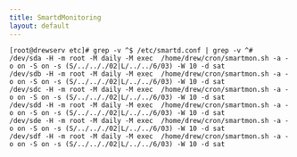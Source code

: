 ```yaml
---
title: SmartdMonitoring
layout: default
---
```


    [root@drewserv etc]# grep -v ^$ /etc/smartd.conf | grep -v ^#
    /dev/sda -H -m root -M daily -M exec  /home/drew/cron/smartmon.sh -a -o on -S on -s (S/../.././02|L/../../6/03) -W 10 -d sat
    /dev/sdb -H -m root -M daily -M exec  /home/drew/cron/smartmon.sh -a -o on -S on -s (S/../.././02|L/../../6/03) -W 10 -d sat
    /dev/sdc -H -m root -M daily -M exec  /home/drew/cron/smartmon.sh -a -o on -S on -s (S/../.././02|L/../../6/03) -W 10 -d sat
    /dev/sdd -H -m root -M daily -M exec  /home/drew/cron/smartmon.sh -a -o on -S on -s (S/../.././02|L/../../6/03) -W 10 -d sat
    /dev/sde -H -m root -M daily -M exec  /home/drew/cron/smartmon.sh -a -o on -S on -s (S/../.././02|L/../../6/03) -W 10 -d sat
    /dev/sdf -H -m root -M daily -M exec  /home/drew/cron/smartmon.sh -a -o on -S on -s (S/../.././02|L/../../6/03) -W 10 -d sat

